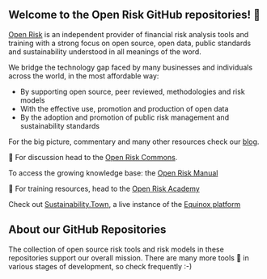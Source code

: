 ## Welcome to the Open Risk GitHub repositories! 👋

[Open Risk](https://www.openriskmanagement.com) is an independent provider of financial risk analysis tools and training with a strong focus on open source, open data, public standards and sustainability understood in all meanings of the word. 

We bridge the technology gap faced by many businesses and individuals across the world, in the most affordable way:

* By supporting open source, peer reviewed, methodologies and risk models 
* With the effective use, promotion and production of open data
* By the adoption and promotion of public risk management and sustainability standards

For the big picture, commentary and many other resources check our [blog](https://www.openriskmanagement.com/). 

💬 For discussion head to the [Open Risk Commons](https://www.openriskcommons.org/). 

To access the growing knowledge base: the [Open Risk Manual](https://www.openriskmanual.org/wiki/Main_Page)

🌱 For training resources, head to the [Open Risk Academy](https://www.openriskacademy.com/) 

Check out [Sustainability.Town](https://www.sustainability.town/), a live instance of the [Equinox platform](https://github.com/open-risk/equinox)

## About our GitHub Repositories 

The collection of open source risk tools and risk models in these repositories support our overall mission. There are many more tools 🔭 in various stages of development, so check frequently :-)
